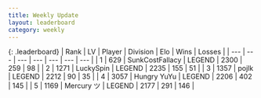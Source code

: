 ```yaml
---
title: Weekly Update
layout: leaderboard
category: weekly
---
```


{: .leaderboard}
| Rank | LV | Player | Division | Elo | Wins | Losses |
| --- | --- | --- | --- | --- | --- | --- |
| <span data-change="8">1</span> | 629 | <span title="ID: 402846">SunkCostFallacy</span> | LEGEND | <span data-change="178">2300</span> | <span data-change="71">259</span> | <span data-change="19">98</span> |
| <span data-change="2">2</span> | 1271 | <span title="ID: 498412">LuckySpin</span> | LEGEND | <span data-change="36">2235</span> | <span data-change="44">155</span> | <span data-change="10">51</span> |
| <span data-change="0">3</span> | 1357 | <span title="ID: 4783">pojlk</span> | LEGEND | <span data-change="5">2212</span> | <span data-change="1">90</span> | <span data-change="0">35</span> |
| <span data-change="-2">4</span> | 3057 | <span title="ID: 164871">Hungry YuYu</span> | LEGEND | <span data-change="-66">2206</span> | <span data-change="40">402</span> | <span data-change="20">145</span> |
| <span data-change="7">5</span> | 1169 | <span title="ID: 366840">Mercury ツ</span> | LEGEND | <span data-change="65">2177</span> | <span data-change="98">291</span> | <span data-change="48">146</span> |